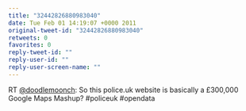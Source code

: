 ```yaml
---
title: "32442826880983040"
date: Tue Feb 01 14:19:07 +0000 2011
original-tweet-id: "32442826880983040"
retweets: 0
favorites: 0
reply-tweet-id: ""
reply-user-id: ""
reply-user-screen-name: ""
---
```

RT <a href="https://twitter.com/doodlemoonch">@doodlemoonch</a>: So this police.uk website is basically a £300,000 Google Maps Mashup? #policeuk #opendata
